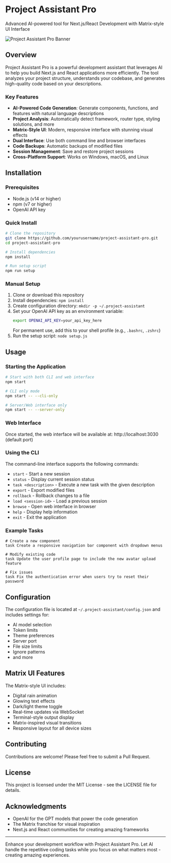 # Project Assistant Pro

Advanced AI-powered tool for Next.js/React Development with Matrix-style UI Interface

![Project Assistant Pro Banner](https://placeholder-image.com/project-assistant-pro-banner.png)

## Overview

Project Assistant Pro is a powerful development assistant that leverages AI to help you build Next.js and React applications more efficiently. The tool analyzes your project structure, understands your codebase, and generates high-quality code based on your descriptions.

### Key Features

- **AI-Powered Code Generation**: Generate components, functions, and features with natural language descriptions
- **Project Analysis**: Automatically detect framework, router type, styling solutions, and more
- **Matrix-Style UI**: Modern, responsive interface with stunning visual effects
- **Dual Interface**: Use both command line and browser interfaces
- **Code Backups**: Automatic backups of modified files
- **Session Management**: Save and restore project sessions
- **Cross-Platform Support**: Works on Windows, macOS, and Linux

## Installation

### Prerequisites

- Node.js (v14 or higher)
- npm (v7 or higher)
- OpenAI API key

### Quick Install

```bash
# Clone the repository
git clone https://github.com/yourusername/project-assistant-pro.git
cd project-assistant-pro

# Install dependencies
npm install

# Run setup script
npm run setup
```

### Manual Setup

1. Clone or download this repository
2. Install dependencies: `npm install`
3. Create configuration directory: `mkdir -p ~/.project-assistant`
4. Set your OpenAI API key as an environment variable:
   ```bash
   export OPENAI_API_KEY=your_api_key_here
   ```
   For permanent use, add this to your shell profile (e.g., `.bashrc`, `.zshrc`)
5. Run the setup script: `node setup.js`

## Usage

### Starting the Application

```bash
# Start with both CLI and web interface
npm start

# CLI only mode
npm start -- --cli-only

# Server/Web interface only
npm start -- --server-only
```

### Web Interface

Once started, the web interface will be available at: http://localhost:3030 (default port)

### Using the CLI

The command-line interface supports the following commands:

- `start` - Start a new session
- `status` - Display current session status
- `task <description>` - Execute a new task with the given description
- `export` - Export modified files
- `rollback` - Rollback changes to a file
- `load <session-id>` - Load a previous session
- `browse` - Open web interface in browser
- `help` - Display help information
- `exit` - Exit the application

### Example Tasks

```
# Create a new component
task Create a responsive navigation bar component with dropdown menus

# Modify existing code
task Update the user profile page to include the new avatar upload feature

# Fix issues
task Fix the authentication error when users try to reset their password
```

## Configuration

The configuration file is located at `~/.project-assistant/config.json` and includes settings for:

- AI model selection
- Token limits
- Theme preferences
- Server port
- File size limits
- Ignore patterns
- and more

## Matrix UI Features

The Matrix-style UI includes:

- Digital rain animation
- Glowing text effects
- Dark/light theme toggle
- Real-time updates via WebSocket
- Terminal-style output display
- Matrix-inspired visual transitions
- Responsive layout for all device sizes

## Contributing

Contributions are welcome! Please feel free to submit a Pull Request.

## License

This project is licensed under the MIT License - see the LICENSE file for details.

## Acknowledgments

- OpenAI for the GPT models that power the code generation
- The Matrix franchise for visual inspiration
- Next.js and React communities for creating amazing frameworks

---

Enhance your development workflow with Project Assistant Pro. Let AI handle the repetitive coding tasks while you focus on what matters most - creating amazing experiences.